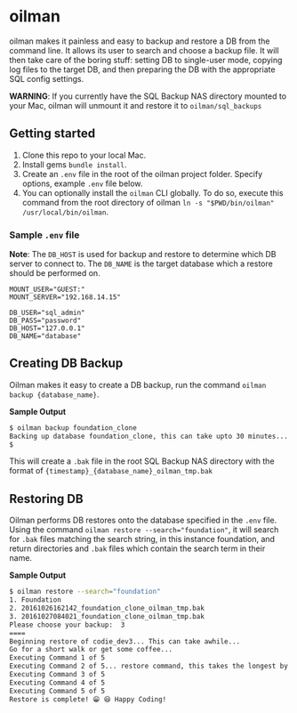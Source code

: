 # oilman

oilman makes it painless and easy to backup and restore a DB from the command line. It allows its user to search and choose a backup file. It will then take care of the boring stuff: setting DB to single-user mode, copying log files to the target DB, and then preparing the DB with the appropriate SQL config settings.

**WARNING**: If you currently have the SQL Backup NAS directory mounted to your Mac, oilman will unmount it and restore it to `oilman/sql_backups`

## Getting started

1. Clone this repo to your local Mac.
2. Install gems `bundle install`.
3. Create an `.env` file in the root of the oilman project folder. Specify options, example `.env` file below.
4. You can optionally install the `oilman` CLI globally. To do so, execute this command from the root directory of oilman `ln -s "$PWD/bin/oilman" /usr/local/bin/oilman`.

### Sample `.env` file

**Note**: The `DB_HOST` is used for backup and restore to determine which DB server to connect to. The `DB_NAME` is the target database which a restore should be performed on.

```
MOUNT_USER="GUEST:"
MOUNT_SERVER="192.168.14.15"

DB_USER="sql_admin"
DB_PASS="password"
DB_HOST="127.0.0.1"
DB_NAME="database"
```

## Creating DB Backup

Oilman makes it easy to create a DB backup, run the command `oilman backup {database_name}`.

**Sample Output**

```bash
$ oilman backup foundation_clone
Backing up database foundation_clone, this can take upto 30 minutes...
$
```

This will create a `.bak` file in the root SQL Backup NAS directory with the format of `{timestamp}_{database_name}_oilman_tmp.bak`

## Restoring DB

Oilman performs DB restores onto the database specified in the `.env` file. Using the command `oilman restore --search="foundation"`, it will search for `.bak` files matching the search string, in this instance foundation, and return directories and `.bak` files which contain the search term in their name.

**Sample Output**

```bash
$ oilman restore --search="foundation"
1. Foundation
2. 20161026162142_foundation_clone_oilman_tmp.bak
3. 20161027084021_foundation_clone_oilman_tmp.bak
Please choose your backup:  3
====
Beginning restore of codie_dev3... This can take awhile...
Go for a short walk or get some coffee...
Executing Command 1 of 5
Executing Command 2 of 5... restore command, this takes the longest by far...
Executing Command 3 of 5
Executing Command 4 of 5
Executing Command 5 of 5
Restore is complete! 😁 😆 Happy Coding!
```
